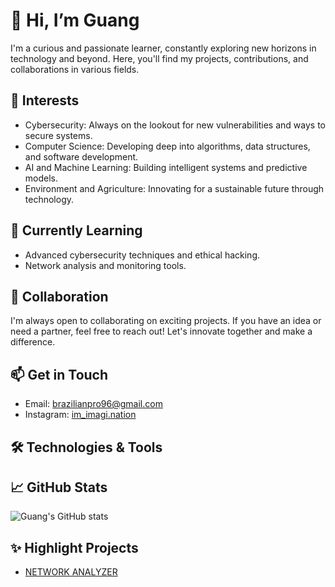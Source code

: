 # 👋 Hi, I’m Guang

I'm a curious and passionate learner, constantly exploring new horizons in technology and beyond. Here, you'll find my projects, contributions, and collaborations in various fields.

## 👀 Interests

- Cybersecurity: Always on the lookout for new vulnerabilities and ways to secure systems.
- Computer Science: Developing deep into algorithms, data structures, and software development.
- AI and Machine Learning: Building intelligent systems and predictive models.
- Environment and Agriculture: Innovating for a sustainable future through technology.

## 🌱 Currently Learning

- Advanced cybersecurity techniques and ethical hacking.
- Network analysis and monitoring tools.

## 💞️ Collaboration

I'm always open to collaborating on exciting projects. If you have an idea or need a partner, feel free to reach out! Let's innovate together and make a difference.

## 📫 Get in Touch

- Email: brazilianpro96@gmail.com
- Instagram: [im_imagi.nation](https://www.instagram.com/im_imagi.nation?igsh=MTR3OWFta243MDUwdw==)

## 🛠️ Technologies & Tools

## 📈 GitHub Stats

![Guang's GitHub stats](https://github-readme-stats.vercel.app/api?username=guang84&show_icons=true&theme=radical)

## ✨ Highlight Projects

- [NETWORK ANALYZER](https://guang84.github.io/Network-Analyzer/)
